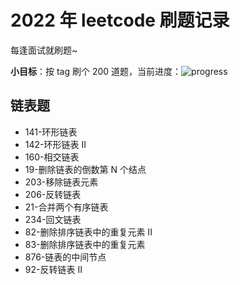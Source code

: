 # 2022 年 leetcode 刷题记录

每逢面试就刷题~

**小目标**：按 tag 刷个 200 道题，当前进度：![progress](https://img.shields.io/badge/-12%2F200-green)

## 链表题

- 141-环形链表
- 142-环形链表 II
- 160-相交链表
- 19-删除链表的倒数第 N 个结点
- 203-移除链表元素
- 206-反转链表
- 21-合并两个有序链表
- 234-回文链表
- 82-删除排序链表中的重复元素 II
- 83-删除排序链表中的重复元素
- 876-链表的中间节点
- 92-反转链表 II
